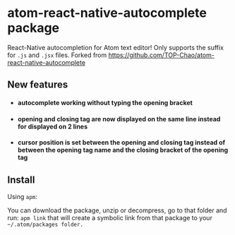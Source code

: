 # atom-react-native-autocomplete package

React-Native autocompletion for Atom text editor! Only supports the suffix for `.js` and `.jsx` files.
Forked from https://github.com/TOP-Chao/atom-react-native-autocomplete

## New features
- #### autocomplete working without typing the opening bracket
- #### opening and closing tag are now displayed on the same line instead for displayed on 2 lines
- #### cursor position is set between the opening and closing tag instead of between the opening tag name and the closing bracket of the opening tag


## Install
Using `apm`:

You can download the package, unzip or decompress, go to that folder and run: `apm link` that will create a symbolic link from that package to your `~/.atom/packages folder.`
